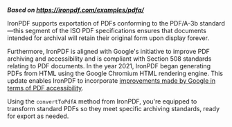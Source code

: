 ***Based on <https://ironpdf.com/examples/pdfa/>***

IronPDF supports exportation of PDFs conforming to the PDF/A-3b standard—this segment of the ISO PDF specifications ensures that documents intended for archival will retain their original form upon display forever.

Furthermore, IronPDF is aligned with Google's initiative to improve PDF archiving and accessibility and is compliant with Section 508 standards relating to PDF documents. In the year 2021, IronPDF began generating PDFs from HTML using the Google Chromium HTML rendering engine. This update enables IronPDF to incorporate [improvements made by Google in terms of PDF accessibility](https://blog.chromium.org/2020/07/using-chrome-to-generate-more.html).

Using the `convertToPdfA` method from IronPDF, you're equipped to transform standard PDFs so they meet specific archiving standards, ready for export as needed.